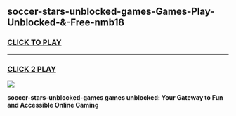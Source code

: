 
## soccer-stars-unblocked-games-Games-Play-Unblocked-&-Free-nmb18
<h3>
<a href="https://premium76.site?title=soccer-stars-unblocked-games&ref=24A">CLICK TO PLAY</a></h3>
<hr>

<h3>
<a href="https://premium76.site?title=soccer-stars-unblocked-games&ref=24A">CLICK 2 PLAY</a>
  
</h3>

<a href="https://premium76.site?title=soccer-stars-unblocked-games&ref=24A"><img src="https://clearcache.store/games.png"></a>


**soccer-stars-unblocked-games games unblocked: Your Gateway to Fun and Accessible Online Gaming**
